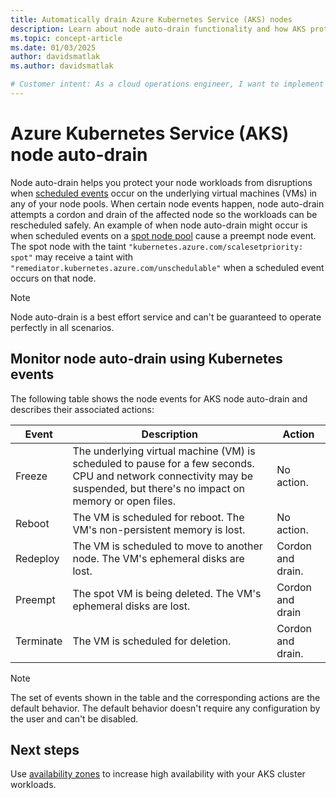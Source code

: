 ```yaml
---
title: Automatically drain Azure Kubernetes Service (AKS) nodes 
description: Learn about node auto-drain functionality and how AKS protects your workloads from scheduled VM maintenance events.
ms.topic: concept-article
ms.date: 01/03/2025
author: davidsmatlak
ms.author: davidsmatlak

# Customer intent: As a cloud operations engineer, I want to implement node auto-drain in AKS, so that I can protect workloads from disruptions caused by scheduled VM maintenance events.
---
```


# Azure Kubernetes Service (AKS) node auto-drain
Node auto-drain helps you protect your node workloads from disruptions when [scheduled events][scheduled-events] occur on the underlying virtual machines (VMs) in any of your node pools. When certain node events happen, node auto-drain attempts a cordon and drain of the affected node so the workloads can be rescheduled safely. An example of when node auto-drain might occur is when scheduled events on a [spot node pool][spot-node-pools] cause a preempt node event. The spot node with the taint `"kubernetes.azure.com/scalesetpriority: spot"` may receive a taint with `"remediator.kubernetes.azure.com/unschedulable"` when a scheduled event occurs on that node.

> [!NOTE]
> Node auto-drain is a best effort service and can't be guaranteed to operate perfectly in all scenarios.

## Monitor node auto-drain using Kubernetes events
The following table shows the node events for AKS node auto-drain and describes their associated actions:

| Event | Description |   Action   |
| --- | --- | --- |
| Freeze | The underlying virtual machine (VM) is scheduled to pause for a few seconds. CPU and network connectivity may be suspended, but there's no impact on memory or open files.  | No action. |
| Reboot | The VM is scheduled for reboot. The VM's non-persistent memory is lost. | No action. |
| Redeploy | The VM is scheduled to move to another node. The VM's ephemeral disks are lost. | Cordon and drain. |
| Preempt | The spot VM is being deleted. The VM's ephemeral disks are lost. | Cordon and drain |
| Terminate | The VM is scheduled for deletion.| Cordon and drain. |


> [!NOTE]
> The set of events shown in the table and the corresponding actions are the default behavior. The default behavior doesn't require any configuration by the user and can't be disabled.

## Next steps

Use [availability zones][availability-zones] to increase high availability with your AKS cluster workloads.

<!-- LINKS - Internal -->
[availability-zones]: ./availability-zones.md
[vm-updates]: /azure/virtual-machines/updates-maintenance-overview
[scheduled-events]: /azure/virtual-machines/linux/scheduled-events
[spot-node-pools]: ./spot-node-pool.md
